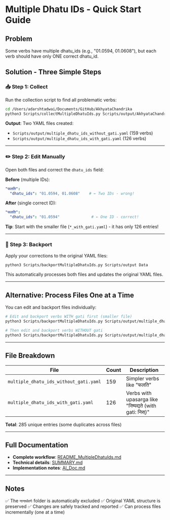 # Multiple Dhatu IDs - Quick Start Guide

## Problem
Some verbs have multiple dhatu_ids (e.g., "01.0594, 01.0608"), but each verb should have only ONE correct dhatu_id.

## Solution - Three Simple Steps

### 📥 Step 1: Collect

Run the collection script to find all problematic verbs:

```bash
cd /Users/adarshtadwai/Documents/GitHub/AkhyataChandrika
python3 Scripts/collectMultipleDhatuIds.py Scripts/output/AkhyataChandrika_Autogenerated.json Scripts/output
```

**Output**: Two YAML files created:
- `Scripts/output/multiple_dhatu_ids_without_gati.yaml` (159 verbs)
- `Scripts/output/multiple_dhatu_ids_with_gati.yaml` (126 verbs)

---

### ✏️ Step 2: Edit Manually

Open both files and correct the `dhatu_ids` field:

**Before** (multiple IDs):
```yaml
"फलति":
  "dhatu_ids": "01.0594, 01.0608"    # ← Two IDs - wrong!
```

**After** (single correct ID):
```yaml
"फलति":
  "dhatu_ids": "01.0594"              # ← One ID - correct!
```

**Tip**: Start with the smaller file (`*_with_gati.yaml`) - it has only 126 entries!

---

### 🔄 Step 3: Backport

Apply your corrections to the original YAML files:

```bash
python3 Scripts/backportMultipleDhatuIds.py Scripts/output Data
```

This automatically processes both files and updates the original YAML files.

---

## Alternative: Process Files One at a Time

You can edit and backport files individually:

```bash
# Edit and backport verbs WITH gati first (smaller file)
python3 Scripts/backportMultipleDhatuIds.py Scripts/output/multiple_dhatu_ids_with_gati.yaml Data

# Then edit and backport verbs WITHOUT gati
python3 Scripts/backportMultipleDhatuIds.py Scripts/output/multiple_dhatu_ids_without_gati.yaml Data
```

---

## File Breakdown

| File | Count | Description |
|------|-------|-------------|
| `multiple_dhatu_ids_without_gati.yaml` | 159 | Simpler verbs like "फलति" |
| `multiple_dhatu_ids_with_gati.yaml` | 126 | Verbs with upasarga like "निष्पद्यते (with gati: निस्)" |

**Total**: 285 unique entries (some duplicates across files)

---

## Full Documentation

- **Complete workflow**: [README_MultipleDhatuIds.md](README_MultipleDhatuIds.md)
- **Technical details**: [SUMMARY.md](SUMMARY.md)
- **Implementation notes**: [AI_Doc.md](AI_Doc.md)

---

## Notes

✅ The `नानार्थवर्गः` folder is automatically excluded
✅ Original YAML structure is preserved
✅ Changes are safely tracked and reported
✅ Can process files incrementally (one at a time)
